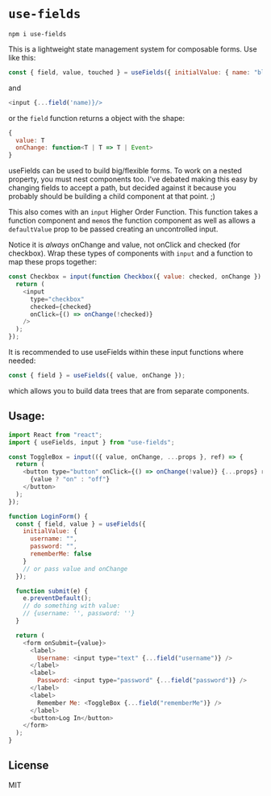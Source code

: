 # `use-fields`

```
npm i use-fields
```

This is a lightweight state management system for composable forms.
Use like this:

```js
const { field, value, touched } = useFields({ initialValue: { name: "blah" } });
```

and

```js
<input {...field('name)}/>
```

or the `field` function returns a object with the shape:

```js
{
  value: T
  onChange: function<T | T => T | Event>
}
```

useFields can be used to build big/flexible forms. To work on a nested property,
you must nest components too. I've debated making this easy by changing fields to
accept a path, but decided against it because you probably should be building a
child component at that point. ;)

This also comes with an `input` Higher Order Function. This function takes a
function component and `memo`s the function component as well as allows a
`defaultValue` prop to be passed creating an uncontrolled input.

Notice it is _always_ onChange and value, not onClick and checked (for checkbox).
Wrap these types of components with `input` and a function to map these
props together:

```js
const Checkbox = input(function Checkbox({ value: checked, onChange }) {
  return (
    <input
      type="checkbox"
      checked={checked}
      onClick={() => onChange(!checked)}
    />
  );
});
```

It is recommended to use useFields within these input functions where needed:

```js
const { field } = useFields({ value, onChange });
```

which allows you to build data trees that are from separate components.

## Usage:

```js
import React from "react";
import { useFields, input } from "use-fields";

const ToggleBox = input(({ value, onChange, ...props }, ref) => {
  return (
    <button type="button" onClick={() => onChange(!value)} {...props} ref={ref}>
      {value ? "on" : "off"}
    </button>
  );
});

function LoginForm() {
  const { field, value } = useFields({
    initialValue: {
      username: "",
      password: "",
      rememberMe: false
    }
    // or pass value and onChange
  });

  function submit(e) {
    e.preventDefault();
    // do something with value:
    // {username: '', password: ''}
  }

  return (
    <form onSubmit={value}>
      <label>
        Username: <input type="text" {...field("username")} />
      </label>
      <label>
        Password: <input type="password" {...field("password")} />
      </label>
      <label>
        Remember Me: <ToggleBox {...field("rememberMe")} />
      </label>
      <button>Log In</button>
    </form>
  );
}
```

## License

MIT
